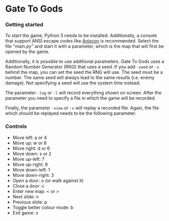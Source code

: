 # Gate To Gods

### Getting started

To start the game, Python 3 needs to be installed. 
Additionally, a console that support ANSI escape codes like [Aniscon](https://github.com/adoxa/ansicon) is recommended.
Select the file "main.py" and start it with a parameter, which is the map that will first be opened by the game.

Additionally, it is possible to use additional parameters. Gate To Gods uses a Random Number Generator (RNG) that uses a seed.
If you add `-seed` or `-s` behind the map, you can set the seed the RNG will use.
The seed must be a number.
The same seed will always lead to the same results (i.e. enemy damage).
Not specifying a seed will use the system time instead.

The parameter `-log` or `-l` will record everything shown on screen. 
After the parameter you need to specify a file in which the game will be recorded.

Finally, the parameter `-view` or `-v` will replay a recorded file.
Again, the file which should be replayed needs to be the following parameter.

### Controls

- Move left: a or 4
- Move up: w or 8
- Move right: d or 6
- Move down: s or 2
- Move up-left: 7
- Move up-right: 9
- Move down-left: 1
- Move down-right: 3
- Open a door: o (or walk against it)
- Close a door: c
- Enter new map: < or >
- Next slide: n
- Previous slide: p
- Toggle better colour mode: b
- Exit game: x

